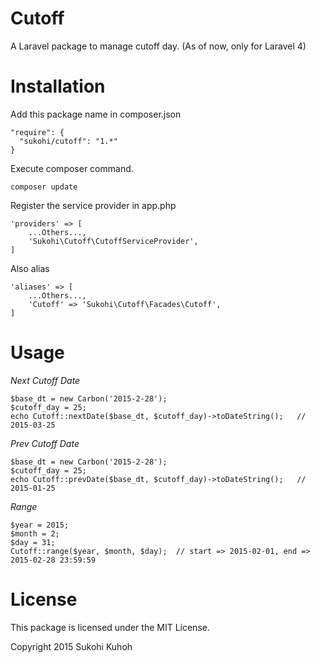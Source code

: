 # Cutoff
A Laravel package to manage cutoff day.
(As of now, only for Laravel 4)

Installation
====

Add this package name in composer.json

    "require": {
      "sukohi/cutoff": "1.*"
    }

Execute composer command.

    composer update

Register the service provider in app.php

    'providers' => [
        ...Others...,  
        'Sukohi\Cutoff\CutoffServiceProvider',
    ]

Also alias

    'aliases' => [
        ...Others...,  
        'Cutoff' => 'Sukohi\Cutoff\Facades\Cutoff',
    ]
    
Usage
====

*Next Cutoff Date*

    $base_dt = new Carbon('2015-2-28');
    $cutoff_day = 25;
    echo Cutoff::nextDate($base_dt, $cutoff_day)->toDateString();   // 2015-03-25

*Prev Cutoff Date*

    $base_dt = new Carbon('2015-2-28');
    $cutoff_day = 25;
    echo Cutoff::prevDate($base_dt, $cutoff_day)->toDateString();   // 2015-01-25

*Range*

    $year = 2015;
    $month = 2;
    $day = 31;
    Cutoff::range($year, $month, $day);  // start => 2015-02-01, end => 2015-02-28 23:59:59
        
License
====
This package is licensed under the MIT License.

Copyright 2015 Sukohi Kuhoh
